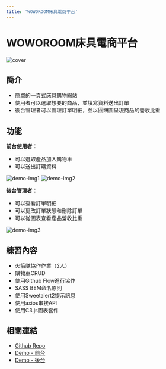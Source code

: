 ```yaml
---
title: 'WOWOROOM床具電商平台'
---
```


# WOWOROOM床具電商平台

![cover](/images/projects/woworoom/project4-1.jpg)

## 簡介
- 簡單的一頁式床具購物網站
- 使用者可以選取想要的商品，並填寫資料送出訂單
- 後台管理者可以管理訂單明細，並以圓餅圖呈現商品的營收比重




## 功能
**前台使用者：**
- 可以選取產品加入購物車
- 可以送出訂購資料

![demo-img1](/images/projects/woworoom/project4-3.jpg)
![demo-img2](/images/projects/woworoom/project4-2.jpg)


**後台管理者：**
- 可以查看訂單明細
- 可以更改訂單狀態和刪除訂單
- 可以從圖表查看產品營收比重

![demo-img3](/images/projects/woworoom/project4-4.jpg)

## 練習內容
- 火箭隊協作作業（2人）
- 購物車CRUD
- 使用Github Flow進行協作
- SASS BEM命名原則
- 使用Sweetalert2提示訊息
- 使用axios串接API
- 使用C3.js圖表套件

## 相關連結
- [Github Repo](https://github.com/WOOWOOYONG/WOWOROOM-OnlineShop)
- [Demo - 前台](https://tsaaiiiii.github.io/WOWOROOM-OnlineShop/)
- [Demo - 後台](https://tsaaiiiii.github.io/WOWOROOM-OnlineShop/admin)